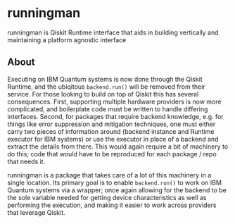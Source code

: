 # runningman
runningman is Qiskit Runtime interface that aids in building vertically and maintaining a platform agnostic interface

## About

Executing on IBM Quantum systems is now done through the Qiskit Runtime, and the ubiqitous `backend.run()` will be removed from their service.  For those looking to build on top of Qiskit this has several consequences.  First, supporting multiple hardware providers is now more complicated, and boilerplate code must be written to handle differing interfaces. Second, for packages that require backend knowledge, e.g. for things like error suppression and mitigation techniques, one must either carry two pieces of information around (backend instance and Runtime executor for IBM systems) or use the executor in place of a backend and extract the details from there.  This would again require a bit of machinery to do this; code that would have to be reproduced for each package / repo that needs it.

runningman is a package that takes care of a lot of this machinery in a single location.  Its primary goal is to enable `backend.run()` to work on IBM Quantum systems via a wrapper; once again allowing for the backend to be the sole variable needed for getting device characteristics as well as performing the execution, and making it easier to work across providers that leverage Qiskit.

